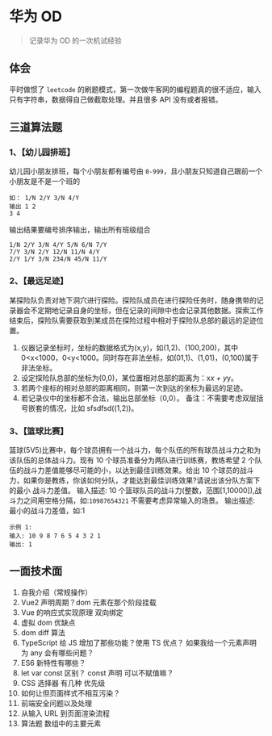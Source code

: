 # 华为 OD

> 记录华为 OD 的一次机试经验

## 体会

平时做惯了 `leetcode` 的刷题模式，第一次做牛客网的编程题真的很不适应，输入只有字符串，数据得自己做截取处理。并且很多 API 没有或者报错。

## 三道算法题

### 1、【幼儿园排班】

幼儿园小朋友排班，每个小朋友都有编号由 `0-999`，且小朋友只知道自己跟前一个小朋友是不是一个班的

```
如： 1/N 2/Y 3/N 4/Y
输出 1 2
3 4
```

输出结果要编号排序输出，输出所有班级组合

```
1/N 2/Y 3/N 4/Y 5/N 6/N 7/Y
7/Y 3/N 2/Y 12/N 11/N 4/Y
2/Y 1/Y 3/N 234/N 45/N 11/Y
```

### 2、【最远足迹】

某探险队负责对地下洞穴进行探险。探险队成员在进行探险任务时，随身携带的记录器会不定期地记录自身的坐标，但在记录的间隙中也会记录其他数据。探索工作结束后，探险队需要获取到某成员在探险过程中相对于探险队总部的最远的足迹位置。

1. 仪器记录坐标时，坐标的数据格式为(x,y)，如(1,2)、(100,200)，其中 0<x<1000，0<y<1000。同时存在非法坐标，如(01,1)、(1,01)，(0,100)属于非法坐标。
2. 设定探险队总部的坐标为(0,0)，某位置相对总部的距离为：x*x + y*y。
3. 若两个座标的相对总部的距离相同，则第一次到达的坐标为最远的足迹。
4. 若记录仪中的坐标都不合法，输出总部坐标（0,0）。
   备注：不需要考虑双层括号嵌套的情况，比如 sfsdfsd((1,2))。

### 3、【篮球比赛】

篮球(5V5)比赛中，每个球员拥有一个战斗力，每个队伍的所有球员战斗力之和为该队伍的总体战斗力。现有 10 个球员准备分为两队进行训练赛，教练希望 2
个队伍的战斗力差值能够尽可能的小，以达到最佳训练效果。给出 10 个球员的战斗力，如果你是教练，你该如何分队，才能达到最佳训练效果?请说出该分队方案下的最小
战斗力差值。
输入描述:
10 个篮球队员的战斗力(整数，范围[1,10000]),战斗力之间用空格分隔，如:`10987654321`
不需要考虑异常输入的场景。
输出描述:
最小的战斗力差值，如:1

```
示例 1:
输入: 10 9 8 7 6 5 4 3 2 1
输出: 1
```

## 一面技术面

1. 自我介绍（常规操作）
2. Vue2 声明周期？dom 元素在那个阶段挂载
3. Vue 的响应式实现原理 双向绑定
4. 虚拟 dom 优缺点
5. dom diff 算法
6. TypeScript 给 JS 增加了那些功能？使用 TS 优点？ 如果我给一个元素声明为 any 会有哪些问题？
7. ES6 新特性有哪些？
8. let var const 区别？ const 声明 可以不赋值嘛？
9. CSS 选择器 有几种 优先级
10. 如何让但页面样式不相互污染？
11. 前端安全问题以及处理
12. 从输入 URL 到页面渲染流程
13. 算法题 数组中的主要元素
